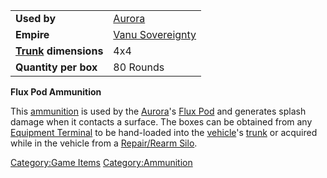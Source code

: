 |                                             |                                                    |
| ------------------------------------------- | -------------------------------------------------- |
| **Used by**                                 | [Aurora](Aurora.md)                     |
| **Empire**                                  | [Vanu Sovereignty](Vanu_Sovereignty.md) |
| **[Trunk](Trunk.md) dimensions** | 4x4                                                |
| **Quantity per box**                        | 80 Rounds                                          |

**Flux Pod Ammunition**

This [ammunition](ammunition.md) is used by the
[Aurora](Aurora.md)'s [Flux Pod](Flux_Pod.md) and
generates splash damage when it contacts a surface. The boxes can be
obtained from any [Equipment Terminal](Equipment_Terminal.md) to
be hand-loaded into the [vehicle](vehicle.md)'s
[trunk](trunk.md) or acquired while in the vehicle from a
[Repair/Rearm Silo](Repair_Rearm_Silo.md).

[Category:Game Items](Category:Game_Items.md)
[Category:Ammunition](Category:Ammunition.md)
